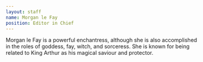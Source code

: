 ```yaml
---
layout: staff
name: Morgan le Fay
position: Editor in Chief
---
```


Morgan le Fay is a powerful enchantress, although she is also accomplished in
the roles of goddess, fay, witch, and sorceress. She is known for being related
to King Arthur as his magical saviour and protector.

